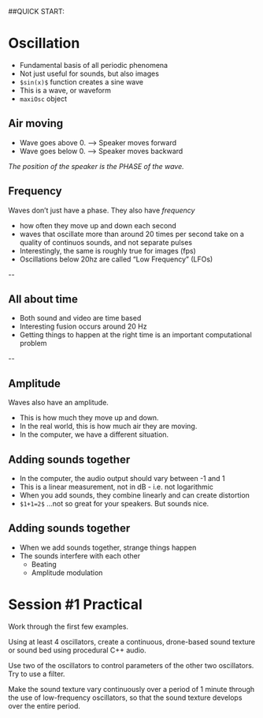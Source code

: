 ##QUICK START:

# Oscillation

- Fundamental basis of all periodic phenomena
- Not just useful for sounds, but also images
- `$sin(x)$` function creates a sine wave
- This is a wave, or waveform
- `maxiOsc` object

## Air moving

- Wave goes above 0. --> Speaker moves forward
- Wave goes below 0. --> Speaker moves backward

_The position of the speaker is the PHASE of the wave._

## Frequency

Waves don’t just have a phase. They also have _frequency_

- how often they move up and down each second
- waves that oscillate more than around 20 times per second take on a quality of continuos sounds, and not separate pulses
- Interestingly, the same is roughly true for images (fps)
- Oscillations below 20hz are called “Low Frequency” (LFOs)

--

## All about time

- Both sound and video are time based
- Interesting fusion occurs around 20 Hz
- Getting things to happen at the right time is an important computational problem

--
## Amplitude

Waves also have an amplitude.

- This is how much they move up and down.
- In the real world, this is how much air they are moving.
- In the computer, we have a different situation.

## Adding sounds together

- In the computer, the audio output should vary between -1 and 1
- This is a linear measurement, not in dB - i.e. not logarithmic
- When you add sounds, they combine linearly and can create distortion
- `$1+1=2$` ...not so great for your speakers. But sounds nice.


## Adding sounds together

- When we add sounds together, strange things happen
- The sounds interfere with each other
  - Beating
  - Amplitude modulation

# Session #1 Practical

Work through the first few examples.

Using at least 4 oscillators, create a continuous, drone-based sound texture or sound bed using procedural C++ audio.

Use two of the oscillators to control parameters of the other two oscillators. Try to use a filter.

Make the sound texture vary continuously over a period of 1 minute through the use of low-frequency oscillators, so that the sound texture develops over the entire period.